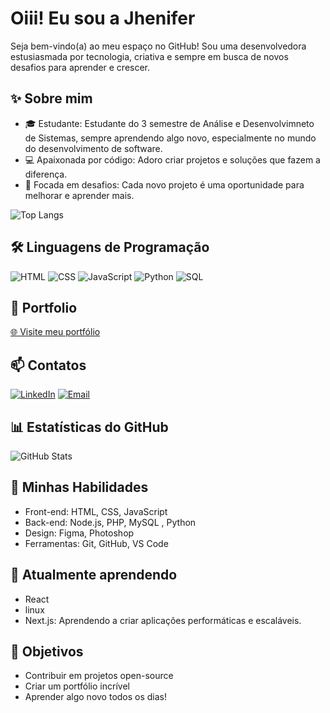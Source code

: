 #  Oiii! Eu sou a Jhenifer 

Seja bem-vindo(a) ao meu espaço no GitHub! Sou uma desenvolvedora estusiasmada por tecnologia, criativa e sempre em busca de novos desafios para aprender e crescer.
## ✨ Sobre mim

- 🎓 Estudante: Estudante do 3 semestre de Análise e Desenvolvimneto de Sistemas, sempre aprendendo algo novo, especialmente no mundo do desenvolvimento de software.
- 💻 Apaixonada por código: Adoro criar projetos e soluções que fazem a diferença.
- 💪 Focada em desafios: Cada novo projeto é uma oportunidade para melhorar e aprender mais.

![Top Langs](https://github-readme-stats.vercel.app/api/top-langs/?username=JheniferFM&layout=compact&theme=jolly)

## 🛠 Linguagens de Programação

![HTML](https://img.shields.io/badge/HTML-fa62a1?style=for-the-badge&logo=html5&logoColor=white)
![CSS](https://img.shields.io/badge/CSS-fc85c4?style=for-the-badge&logo=css3&logoColor=white)
![JavaScript](https://img.shields.io/badge/JavaScript-fd7bac?style=for-the-badge&logo=javascript&logoColor=white)
![Python](https://img.shields.io/badge/Python-f27aa9?style=for-the-badge&logo=python&logoColor=white)
![SQL](https://img.shields.io/badge/SQL-e75480?style=for-the-badge&logo=postgresql&logoColor=white)

## 📖 Portfolio

[🌐 Visite meu portfólio](https://jheniferfm.github.io/Portf-lio/)

## 📫 Contatos

[![LinkedIn](https://img.shields.io/badge/LinkedIn-f27aa9?style=for-the-badge&logo=linkedin&logoColor=white)](https://www.linkedin.com/in/jhenifer-meneses-98293b300)
[![Email](https://img.shields.io/badge/Email-e75480?style=for-the-badge&logo=gmail&logoColor=white)](https://mail.google.com/mail/u/0/#inbox?compose=CllgCJTNHnvSsbgdgdFQKnHGcBkgkpFqhlfsJPRbGnqHjJWxGnnvwMPgWpjWGcwZJJCwwZpRTcL)

## 📊 Estatísticas do GitHub

![GitHub Stats](https://github-readme-stats.vercel.app/api?username=JheniferFM&show_icons=true&hide_title=true&count_private=true&include_all_commits=true&theme=jolly)

## 🚀 Minhas Habilidades

- Front-end: HTML, CSS, JavaScript
- Back-end: Node.js, PHP, MySQL , Python
- Design: Figma, Photoshop
- Ferramentas: Git, GitHub, VS Code

## 🌱 Atualmente aprendendo
- React
- linux
- Next.js: Aprendendo a criar aplicações performáticas e escaláveis.

## 🎯 Objetivos

- Contribuir em projetos open-source
- Criar um portfólio incrível
- Aprender algo novo todos os dias!


